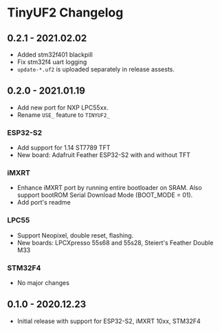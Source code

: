 # TinyUF2 Changelog

## 0.2.1 - 2021.02.02

- Added stm32f401 blackpill
- Fix stm32f4 uart logging
- `update-*.uf2` is uploaded separately in release assests.

## 0.2.0 - 2021.01.19

- Add new port for NXP LPC55xx.
- Rename `USE_` feature to `TINYUF2_`

### ESP32-S2

- Add support for 1.14 ST7789 TFT
- New board: Adafruit Feather ESP32-S2 with and without TFT

### iMXRT

- Enhance iMXRT port by running entire bootloader on SRAM. Also support bootROM Serial Download Mode (BOOT_MODE = 01).
- Add port's readme

### LPC55

- Support Neopixel, double reset, flashing.
- New boards: LPCXpresso 55s68 and 55s28, Steiert's Feather Double M33

### STM32F4

- No major changes

## 0.1.0 - 2020.12.23

- Initial release with support for ESP32-S2, iMXRT 10xx, STM32F4
